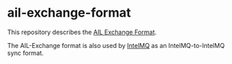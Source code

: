 # ail-exchange-format
This repository describes the [AIL Exchange Format](ail-stream.md).

The AIL-Exchange format is also used by [IntelMQ](https://intelmq.org) as an IntelMQ-to-IntelMQ sync format.


